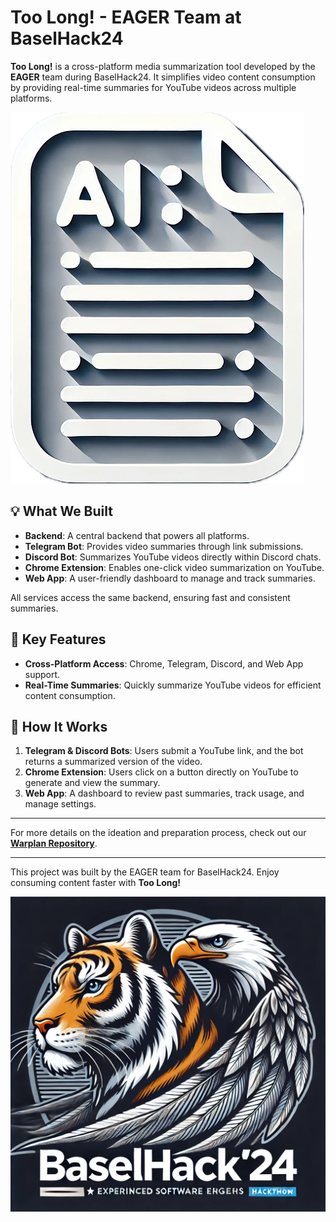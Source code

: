 # Too Long! - EAGER Team at BaselHack24

**Too Long!** is a cross-platform media summarization tool developed by the **EAGER** team during BaselHack24. It simplifies video content consumption by providing real-time summaries for YouTube videos across multiple platforms.

![BaselHack24](toolong.png)

## 💡 What We Built

- **Backend**: A central backend that powers all platforms.
- **Telegram Bot**: Provides video summaries through link submissions.
- **Discord Bot**: Summarizes YouTube videos directly within Discord chats.
- **Chrome Extension**: Enables one-click video summarization on YouTube.
- **Web App**: A user-friendly dashboard to manage and track summaries.

All services access the same backend, ensuring fast and consistent summaries.

## 🚀 Key Features

- **Cross-Platform Access**: Chrome, Telegram, Discord, and Web App support.
- **Real-Time Summaries**: Quickly summarize YouTube videos for efficient content consumption.

## 📂 How It Works

1. **Telegram & Discord Bots**: Users submit a YouTube link, and the bot returns a summarized version of the video.
2. **Chrome Extension**: Users click on a button directly on YouTube to generate and view the summary.
3. **Web App**: A dashboard to review past summaries, track usage, and manage settings.

---

For more details on the ideation and preparation process, check out our **[Warplan Repository](https://github.com/reactbias/BaselHack24-EAGER)**.

---

This project was built by the EAGER team for BaselHack24. Enjoy consuming content faster with **Too Long!**

![BaselHack24](eager.png)
